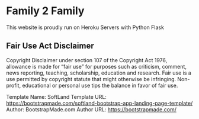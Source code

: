 # Family 2 Family
This website is proudly run on Heroku Servers with Python Flask 


## Fair Use Act Disclaimer
Copyright Disclaimer under section 107 of the Copyright Act 1976, allowance is made for “fair use” for purposes such as 
criticism, comment, news reporting, teaching, scholarship, education and research. Fair use is a use permitted by 
copyright statute that might otherwise be infringing. Non-profit, educational or personal use tips the balance in 
favor of fair use.

Template Name: SoftLand
Template URL: https://bootstrapmade.com/softland-bootstrap-app-landing-page-template/
Author: BootstrapMade.com
Author URL: https://bootstrapmade.com/
